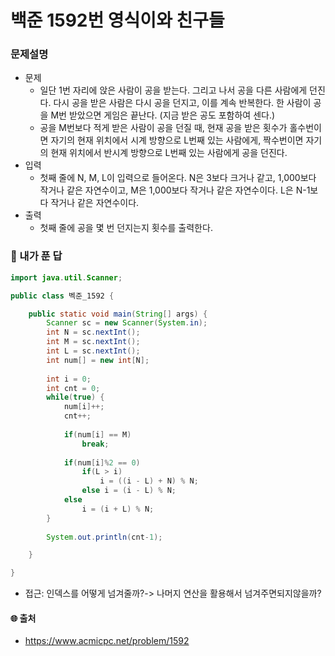 # 백준 1592번 영식이와 친구들

### 문제설명

- 문제
  - 일단 1번 자리에 앉은 사람이 공을 받는다. 그리고 나서 공을 다른 사람에게 던진다. 다시 공을 받은 사람은 다시 공을 던지고, 이를 계속 반복한다. 한 사람이 공을 M번 받았으면 게임은 끝난다. (지금 받은 공도 포함하여 센다.) 
  - 공을 M번보다 적게 받은 사람이 공을 던질 때, 현재 공을 받은 횟수가 홀수번이면 자기의 현재 위치에서 시계 방향으로 L번째 있는 사람에게, 짝수번이면 자기의 현재 위치에서 반시계 방향으로 L번째 있는 사람에게 공을 던진다.
- 입력
  - 첫째 줄에 N, M, L이 입력으로 들어온다. N은 3보다 크거나 같고, 1,000보다 작거나 같은 자연수이고, M은 1,000보다 작거나 같은 자연수이다. L은 N-1보다 작거나 같은 자연수이다.
- 출력
  - 첫째 줄에 공을 몇 번 던지는지 횟수를 출력한다.



### :full_moon_with_face: 내가 푼 답

```java
import java.util.Scanner;

public class 벡준_1592 {

	public static void main(String[] args) {
		Scanner sc = new Scanner(System.in);
		int N = sc.nextInt();
		int M = sc.nextInt();
		int L = sc.nextInt();
		int num[] = new int[N];
		
		int i = 0;
		int cnt = 0;
		while(true) {
			num[i]++;
			cnt++;
			
			if(num[i] == M)
				break;
			
			if(num[i]%2 == 0)
				if(L > i)
					i = ((i - L) + N) % N;
				else i = (i - L) % N;
			else
				i = (i + L) % N;
		}
		
		System.out.println(cnt-1);

	}

}
```

- 접근: 인덱스를 어떻게 넘겨줄까?-> 나머지 연산을 활용해서 넘겨주면되지않을까? 



#### :globe_with_meridians: 출처

- https://www.acmicpc.net/problem/1592